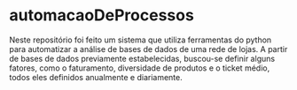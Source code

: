 # automacaoDeProcessos
Neste repositório foi feito um sistema que utiliza ferramentas do python para automatizar a análise de bases de dados de uma rede de lojas. A partir de bases de dados previamente estabelecidas, buscou-se definir alguns fatores, como o faturamento, diversidade de produtos e o ticket médio, todos eles definidos anualmente e diariamente.
